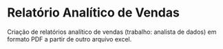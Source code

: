 # Relatório Analítico de Vendas

Criação de relatórios analítico de vendas (trabalho: analista de dados) em formato PDF a partir de outro arquivo excel.